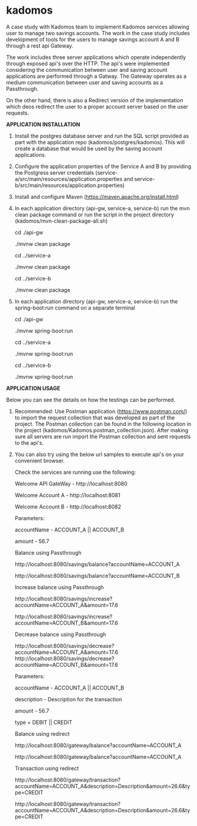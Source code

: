 # kadomos
A case study with Kadomos team to implement Kadomos services allowing user to manage two savings accounts. The work in the case study includes development of tools for the users to manage savings account A and B through a rest api Gateway. 

The work includes three server applications which operate independently through exposed api's over the HTTP. The api's were implemented considering the communication between user and saving account applications are performed through a Gatway. The Gateway operates as a medium communication between user and saving accounts as a Passthrough.

On the other hand, there is also a Redirect version of the implementation which deos redirect the user to a proper account server based on the user requests.

**APPLICATION INSTALLATION**
1. Install the postgres database server and run the SQL script provided as part with the application repo (kadomos/postgres/kadomos). This will create a database that would be used by the saving account applications.
2. Configure the application properties of the Service A and B by providing the Postgress server credentials (service-a/src/main/resources/application.properties and service-b/src/main/resources/application.properties) 
3. Install and configure Maven (https://maven.apache.org/install.html)
4. In each application directory (api-gw, service-a, service-b) run the mvn clean package command or run the script in the project directory (kadomos/mvn-clean-package-all.sh)
    

    cd ./api-gw

    ./mvnw clean package
    
    cd ../service-a

    ./mvnw clean package
    
    cd ../service-b

    ./mvnw clean package

    

5. In each application directory (api-gw, service-a, service-b) run the spring-boot:run command on a separate terminal


    cd ./api-gw

    ./mvnw spring-boot:run
    
    cd ../service-a

    ./mvnw spring-boot:run
    
    cd ../service-b

    ./mvnw spring-boot:run



**APPLICATION USAGE**

Below you can see the details on how the testings can be performed.
1. Recommended: Use Postman application (https://www.postman.com/) to import the request collection that was developed as part of the project. The Postman collection can be found in the following location in the project (kadomos/Kadomos.postman_collection.json). After making sure all servers are run import the Postman collection and sent requests to the api's.
2. You can also try using the below url samples to execute api's on your convenient browser.
   

    Check the services are running use the following:

    Welcome API GateWay - http://localhost:8080

    Welcome Account A - http://localhost:8081

    Welcome Account B - http://localhost:8082


    Parameters: 

    accountName - ACCOUNT_A || ACCOUNT_B

    amount - 56.7

    
    Balance using Passthrough 
    
    http://localhost:8080/savings/balance?accountName=ACCOUNT_A 
    
    http://localhost:8080/savings/balance?accountName=ACCOUNT_B

    Increase balance using Passthrough 
    
    http://localhost:8080/savings/increase?accountName=ACCOUNT_A&amount=17.6
    
    http://localhost:8080/savings/increase?accountName=ACCOUNT_B&amount=17.6

    Decrease balance using Passthrough 
    
    http://localhost:8080/savings/decrease?accountName=ACCOUNT_A&amount=17.6
    http://localhost:8080/savings/decrease?accountName=ACCOUNT_B&amount=17.6

    
    
    Parameters:

    accountName - ACCOUNT_A || ACCOUNT_B

    description - Description for the transaction

    amount - 56.7

    type = DEBIT || CREDIT

    
    Balance using redirect
    
    http://localhost:8080/gateway/balance?accountName=ACCOUNT_A
    
    http://localhost:8080/gateway/balance?accountName=ACCOUNT_A

    Transaction using redirect
    
    http://localhost:8080/gateway/transaction?accountName=ACCOUNT_A&description=Description&amount=26.6&type=CREDIT

    http://localhost:8080/gateway/transaction?accountName=ACCOUNT_A&description=Description&amount=26.6&type=CREDIT






